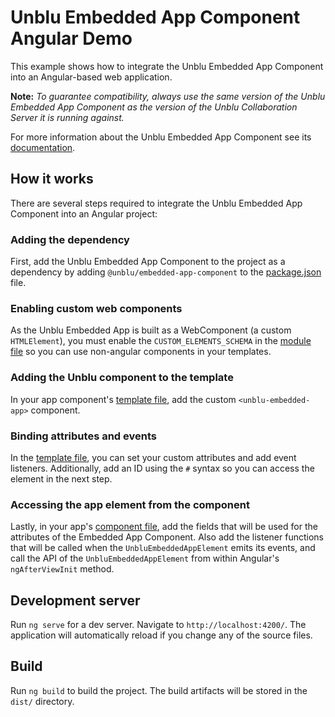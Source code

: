 # Unblu Embedded App Component Angular Demo

This example shows how to integrate the Unblu Embedded App Component into an Angular-based web application.

**Note:** *To guarantee compatibility, always use the same version of the Unblu Embedded App
Component as the version of the Unblu Collaboration Server it is running against.*

For more information about the Unblu Embedded App Component see
its [documentation](https://www.unblu.com/en/docs/latest/reference/unblu-embedded-js-api/).

## How it works

There are several steps required to integrate the Unblu Embedded App Component into an Angular project:

### Adding the dependency
First, add the Unblu Embedded App Component to the project as a dependency by adding `@unblu/embedded-app-component` to the [package.json](package.json) file.

### Enabling custom web components

As the Unblu Embedded App is built as a WebComponent (a custom `HTMLElement`), you must enable
the `CUSTOM_ELEMENTS_SCHEMA` in the [module file](./src/app/app.module.ts) so you can use non-angular components in
your templates.

### Adding the Unblu component to the template

In your app component's [template file](./src/app/app.component.html), add the custom `<unblu-embedded-app>` component.

### Binding attributes and events

In the [template file](./src/app/app.component.html), you can set your custom attributes and add event listeners.
Additionally, add an ID using the `#` syntax so you can access the element in the next step.

### Accessing the app element from the component

Lastly, in your app's [component file](./src/app/app.component.ts), add the fields that will be used for the attributes of the Embedded App Component.
Also add the listener functions that will be called when the `UnbluEmbeddedAppElement` emits its events, and call the API of the `UnbluEmbeddedAppElement` from within Angular's `ngAfterViewInit`
method.

## Development server

Run `ng serve` for a dev server. Navigate to `http://localhost:4200/`. The application will automatically reload if you
change any of the source files.

## Build

Run `ng build` to build the project. The build artifacts will be stored in the `dist/` directory.

